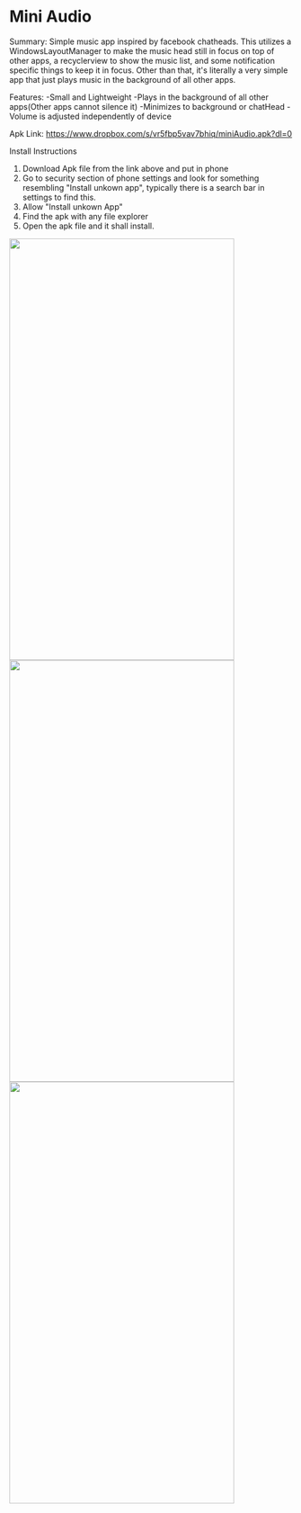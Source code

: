 # Mini Audio
Summary:
Simple music app inspired by facebook chatheads. This utilizes a WindowsLayoutManager to make the music head still in focus on top of other apps, a recyclerview to show the music list, and some notification specific things to keep it in focus. Other than that, it's literally a very simple app that just plays music in the background of all other apps.

Features:
-Small and Lightweight
-Plays in the background of all other apps(Other apps cannot silence it)
-Minimizes to background or chatHead
-Volume is adjusted independently of device


Apk Link: https://www.dropbox.com/s/vr5fbp5vav7bhiq/miniAudio.apk?dl=0

Install Instructions
1. Download Apk file from the link above and put in phone
2. Go to security section of phone settings and look for something resembling "Install unkown app",
typically there is a search bar in settings to find this.
3. Allow "Install unkown App"
4. Find the apk with any file explorer
5. Open the apk file and it shall install. 



<img height="750" width="400" src="https://user-images.githubusercontent.com/30193978/52017941-b106f780-249d-11e9-9998-b5dc15ec0f67.jpg">
<img height="750" width="400" src="https://user-images.githubusercontent.com/30193978/52017942-b106f780-249d-11e9-8de5-fadc1192f65b.jpg">
<img height="750" width="400" src="https://user-images.githubusercontent.com/30193978/52017944-b106f780-249d-11e9-8d0a-2efabc140eed.jpg">
